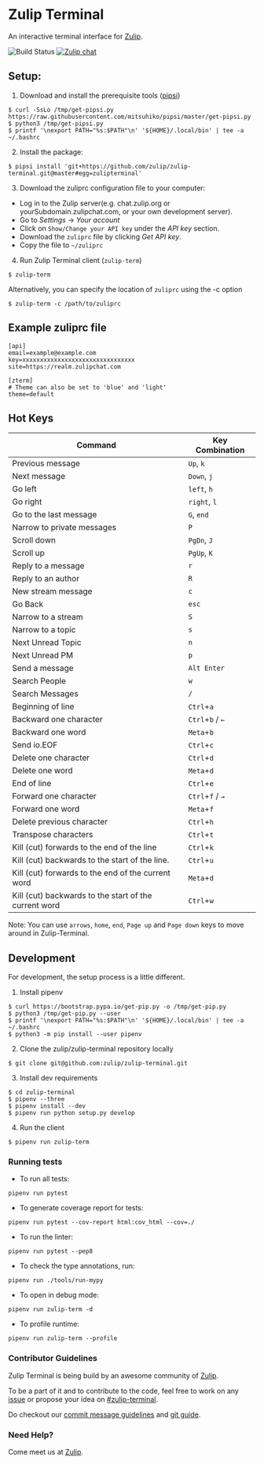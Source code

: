 # Zulip Terminal

An interactive terminal interface for [Zulip](https://zulipchat.com).

![Build Status](https://travis-ci.org/zulip/zulip-terminal.svg?branch=master)  [![Zulip chat](https://img.shields.io/badge/zulip-join_chat-brightgreen.svg)](https://chat.zulip.org/#narrow/stream/206-zulip-terminal)

## Setup:

1. Download and install the prerequisite tools ([pipsi](https://github.com/mitsuhiko/pipsi))
```
$ curl -SsLo /tmp/get-pipsi.py https://raw.githubusercontent.com/mitsuhiko/pipsi/master/get-pipsi.py
$ python3 /tmp/get-pipsi.py
$ printf '\nexport PATH="%s:$PATH"\n' '${HOME}/.local/bin' | tee -a ~/.bashrc
```

2. Install the package:
```
$ pipsi install 'git+https://github.com/zulip/zulip-terminal.git@master#egg=zulipterminal'
```

3. Download the zuliprc configuration file to your computer:

- Log in to the Zulip server(e.g. chat.zulip.org or yourSubdomain.zulipchat.com, or your own development server).
- Go to _Settings_ -> _Your account_
- Click on `Show/Change your API key` under the _API key_ section.
- Download the `zuliprc` file by clicking _Get API key_.
- Copy the file to `~/zuliprc`

4. Run Zulip Terminal client (`zulip-term`)
```
$ zulip-term
```
Alternatively, you can specify the location of `zuliprc` using the -c option
```
$ zulip-term -c /path/to/zuliprc
```

## Example zuliprc file
```
[api]
email=example@example.com
key=xxxxxxxxxxxxxxxxxxxxxxxxxxxxxxxx
site=https://realm.zulipchat.com

[zterm]
# Theme can also be set to 'blue' and 'light'
theme=default
```


## Hot Keys
| Command                                               | Key Combination    |
| ----------------------------------------------------- | ------------------ |
| Previous message                                      | `Up`, `k`          |
| Next message                                          | `Down`, `j`        |
| Go left                                               | `left`, `h`        |
| Go right                                              | `right`, `l`       |
| Go to the last message                                | `G`, `end`         |
| Narrow to private messages                            | `P`                |
| Scroll down                                           | `PgDn`, `J`        |
| Scroll up                                             | `PgUp`, `K`        |
| Reply to a message                                    | `r`                |
| Reply to an author                                    | `R`                |
| New stream message                                    | `c`                |
| Go Back                                               | `esc`              |
| Narrow to a stream                                    | `S`                |
| Narrow to a topic                                     | `s`                |
| Next Unread Topic                                     | `n`                |
| Next Unread PM                                        | `p`                |
| Send a message                                        | `Alt Enter`        |
| Search People                                         | `w`                |
| Search Messages                                       | `/`                |
| Beginning of line                                     | `Ctrl`+`a`         |
| Backward one character                                | `Ctrl`+`b` / `←`   |
| Backward one word                                     | `Meta`+`b`         |
| Send io.EOF                                           | `Ctrl`+`c`         |
| Delete one character                                  | `Ctrl`+`d`         |
| Delete one word                                       | `Meta`+`d`         |
| End of line                                           | `Ctrl`+`e`         |
| Forward one character                                 | `Ctrl`+`f` / `→`   |
| Forward one word                                      | `Meta`+`f`         |
| Delete previous character                             | `Ctrl`+`h`         |
| Transpose characters                                  | `Ctrl`+`t`         |
| Kill (cut) forwards to the end of the line            | `Ctrl`+`k`         |
| Kill (cut) backwards to the start of the line.        | `Ctrl`+`u`         |
| Kill (cut) forwards to the end of the current word    | `Meta`+`d`         |
| Kill (cut) backwards to the start of the current word | `Ctrl`+`w`         |

Note: You can use `arrows`, `home`, `end`, `Page up` and `Page down` keys to move around in Zulip-Terminal.

## Development

For development, the setup process is a little different.

1. Install pipenv
```
$ curl https://bootstrap.pypa.io/get-pip.py -o /tmp/get-pip.py
$ python3 /tmp/get-pip.py --user
$ printf '\nexport PATH="%s:$PATH"\n' '${HOME}/.local/bin' | tee -a ~/.bashrc
$ python3 -m pip install --user pipenv
```

2. Clone the zulip/zulip-terminal repository locally
```
$ git clone git@github.com:zulip/zulip-terminal.git
```

3. Install dev requirements
```
$ cd zulip-terminal
$ pipenv --three
$ pipenv install --dev
$ pipenv run python setup.py develop
```

4. Run the client
```
$ pipenv run zulip-term
```

### Running tests

* To run all tests:
```
pipenv run pytest
```

* To generate coverage report for tests:
```
pipenv run pytest --cov-report html:cov_html --cov=./
```

* To run the linter:
```
pipenv run pytest --pep8
```

* To check the type annotations, run:
```
pipenv run ./tools/run-mypy
```

* To open in debug mode:
```
pipenv run zulip-term -d
```

* To profile runtime:
```
pipenv run zulip-term --profile
```

### Contributor Guidelines

Zulip Terminal is being build by an awesome community of [Zulip](https://zulipchat.com/team).

To be a part of it and to contribute to the code, feel free to work on any [issue](https://github.com/zulip/zulip-terminal/issues) or propose your idea on
[#zulip-terminal](https://chat.zulip.org/#narrow/stream/206-zulip-terminal).

Do checkout our [commit message guidelines](http://zulip.readthedocs.io/en/latest/contributing/version-control.html) and
[git guide](http://zulip.readthedocs.io/en/latest/git/index.html).

### **Need Help?**
Come meet us at [Zulip](https://chat.zulip.org/#narrow/stream/206-zulip-terminal).
